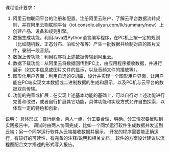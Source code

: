 课程设计要求：

1. 阿里云物联网平台的注册和配置。注册阿里云账户，了解云平台数据流转规则，并在阿里云物联网平台（iot.console.aliyun.com/lk/summary/new）上创建产品、设备和规则引擎。
2. 数据生成功能。利用Java或Python语言编写程序，在PC机上按一定的规则（比如随机数、正态分布、泊松分布等）产生一批数据并绘制对应的图片文件，录制一段音频。
3. 数据上传功能：利用程序将上述数据传输到阿里云。
4. 数据下载功能：从阿里云将数据回传到PC上，由应用程序接收数据，并进行展示（如文本信息或图片文件的显示，以及音频文件的播放等）。
5. 图形化用户界面：利用自选的GUI库，设计并实现一个图形用户界面，让用户能在PC端实现文本数据或二进制数据的生成和展示，以及PC机与云平台的数据双向传输。
6. 功能的完善或扩展：在实现上述基本功能的基础上，可以自行对上述功能进行完善和改进，或者自行扩展其它功能，具体功能和实现方式允许自由探索，以体现一定的特色和创新。

说明：
具体形式：自行组合，两人一组，分工要合理、明确。分工情况要反映到实践报告中。
调试时由两人协同完成，比如一个同学运行软件生成数据并发送到云端；另一个同学运行软件从云端接收数据并展示。
开发的程序需要能正确运行，有较好的可读性，有完备的注释/说明和相关文档。
软件的方案设计建议以流程图配合文字描述的形式写入报告。